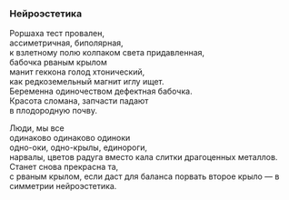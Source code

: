 ### Нейроэстетика

Роршаха тест провален,  
ассиметричная, биполярная,   
к взлетному полю колпаком света придавленная,   
бабочка рваным крылом   
манит геккона голод хтонический,  
как редкоземельный магнит иглу ищет.   
Беременна одиночеством дефектная бабочка.  
Красота сломана, запчасти падают  
в плодородную почву.  

Люди, мы все   
одинаково одинаково одиноки  
одно-оки, одно-крылы, единороги,  
нарвалы, цветов радуга вместо кала слитки драгоценных металлов.  
Станет снова прекрасна та,   
с рваным крылом, если даст для баланса 
порвать второе крыло —
в симметрии нейроэстетика.

